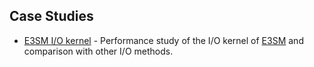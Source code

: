 ## Case Studies
* [E3SM I/O kernel](./E3SM_IO.md) - Performance study of the I/O kernel of [E3SM](https://github.com/E3SM-Project/E3SM) and comparison with other I/O methods.
